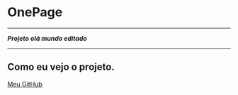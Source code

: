 # OnePage
***
__*Projeto olá mundo editado*__
***

## Como eu vejo o projeto.
[Meu GitHub](https://github.com/alanqg/OnePage) 


